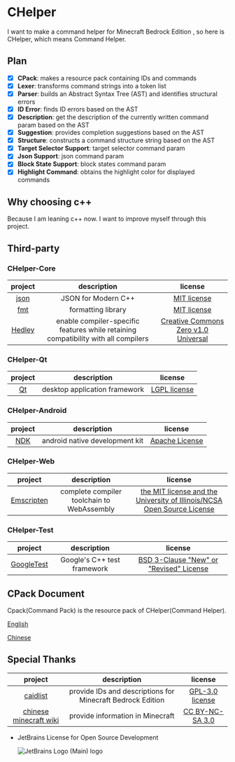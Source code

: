 # CHelper

I want to make a command helper for Minecraft Bedrock Edition , so here is CHelper, which means Command Helper.

## Plan

- [x] **CPack**: makes a resource pack containing IDs and commands
- [x] **Lexer**: transforms command strings into a token list
- [x] **Parser**: builds an Abstract Syntax Tree (AST) and identifies structural errors
- [x] **ID Error**: finds ID errors based on the AST
- [x] **Description**: get the description of the currently written command param based on the AST
- [x] **Suggestion**: provides completion suggestions based on the AST
- [x] **Structure**: constructs a command structure string based on the AST
- [x] **Target Selector Support**: target selector command param
- [x] **Json Support**: json command param
- [x] **Block State Support**: block states command param
- [x] **Highlight Command**: obtains the highlight color for displayed commands

## Why choosing c++

Because I am leaning c++ now. I want to improve myself through this project.

## Third-party

### CHelper-Core

|                  project                  |                                    description                                     |                                           license                                           |
|:-----------------------------------------:|:----------------------------------------------------------------------------------:|:-------------------------------------------------------------------------------------------:|
| [json](https://github.com/nlohmann/json)  |                                JSON for Modern C++                                 |           [MIT license](https://github.com/nlohmann/json/blob/master/LICENSE.MIT)           |
|   [fmt](https://github.com/fmtlib/fmt)    |                                 formatting library                                 |              [MIT license](https://github.com/fmtlib/fmt/blob/master/LICENSE)               |
| [Hedley](https://github.com/cblck/hedley) | enable compiler-specific features while retaining compatibility with all compilers | [Creative Commons Zero v1.0 Universal](https://github.com/cblck/hedley/blob/master/LICENSE) |

### CHelper-Qt

|         project          |          description          |                     license                      |
|:------------------------:|:-----------------------------:|:------------------------------------------------:|
| [Qt](https://www.qt.io/) | desktop application framework | [LGPL license](https://doc.qt.io/qt-6/lgpl.html) |

### CHelper-Android

|                 project                  |          description           |                           license                            |
|:----------------------------------------:|:------------------------------:|:------------------------------------------------------------:|
| [NDK](https://developer.android.com/ndk) | android native development kit | [Apache License](http://www.apache.org/licenses/LICENSE-2.0) |

### CHelper-Web

|               project                |                description                 |                                                                  license                                                                   |
|:------------------------------------:|:------------------------------------------:|:------------------------------------------------------------------------------------------------------------------------------------------:|
| [Emscripten](https://emscripten.org) | complete compiler toolchain to WebAssembly | [the MIT license and the University of Illinois/NCSA Open Source License](https://github.com/emscripten-core/emscripten/blob/main/LICENSE) |

### CHelper-Test

|                      project                       |         description         |                                              license                                              |
|:--------------------------------------------------:|:---------------------------:|:-------------------------------------------------------------------------------------------------:|
| [GoogleTest](https://github.com/google/googletest) | Google's C++ test framework | [BSD 3-Clause "New" or "Revised" License](https://github.com/google/googletest/blob/main/LICENSE) |

## CPack Document

Cpack(Command Pack) is the resource pack of CHelper(Command Helper).

[English](doc/README.md)

[Chinese](doc/README_CN.md)

## Special Thanks

|                       project                       |                        description                         |                                   license                                    |
|:---------------------------------------------------:|:----------------------------------------------------------:|:----------------------------------------------------------------------------:|
|  [caidlist](https://github.com/XeroAlpha/caidlist)  | provide IDs and descriptions for Minecraft Bedrock Edition | [GPL-3.0 license](https://github.com/XeroAlpha/caidlist/blob/master/LICENSE) |
| [chinese minecraft wiki](https://zh.minecraft.wiki) |              provide information in Minecraft              |     [CC BY-NC-SA 3.0](https://creativecommons.org/licenses/by-nc-sa/3.0)     |

- JetBrains License for Open Source Development

  ![JetBrains Logo (Main) logo](https://resources.jetbrains.com/storage/products/company/brand/logos/jb_beam.svg)
